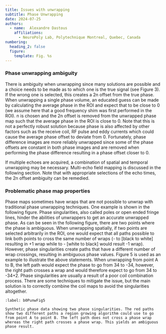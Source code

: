 ```yaml
---
title: Issues with unwrapping
subtitle: Phase Unwrapping
date: 2024-07-25
authors:
  - name:  Alexandre Dastous
    affiliations:
      - NeuroPoly Lab, Polytechnique Montreal, Quebec, Canada
numbering:
  heading_2: false
  figure:
    template: Fig. %s
---
```



### Phase unwrapping ambiguity

There is ambiguity when unwrapping since many solutions are possible and a choice needs to be made as to which one is the true signal (see Figure 3). If the wrong one is selected, this creates a 2n offset from the true phase. When unwrapping a single phase volume, an educated guess can be made by calculating the average phase in the ROI and expect that to be close to 0 (we assume here that a good frequency shim was first performed in the ROI). n is chosen and the 2n offset is removed from the unwrapped phase map such that the average phase in the ROI is close to 0. Note that this is not a perfectly robust solution because phase is also affected by other factors such as the receive coil, RF pulse and eddy currents which could cause the average phase offset to deviate from 0. Fortunately, phase difference images are more reliably unwrapped since some of the phase offsets are constant in both phase images and are removed  when performing the phase difference resulting in a phase offset closer to 0. 

If multiple echoes are acquired, a combination of spatial and temporal unwrapping may be necessary. Multi-echo field mapping is discussed in the following section. Note that with appropriate selections of the echo times, the 2n offset ambiguity can be remedied. 

### Problematic phase map properties

Phase maps sometimes have wraps that are not possible to unwrap with traditional phase unwrapping techniques. One example is shown in the following figure. Phase singularities, also called poles or open ended fringe lines, hinder the abilities of unwrappers to get an accurate unwrapped phase. As can be seen in the following figure, there are two points where the phase is ambiguous. When unwrapping spatially, if two points are selected arbitrarily in the ROI, one would expect that all paths possible to link both points to cross the same number of wraps (- to  [black to white] resulting in +1 wrap while  to - [white to black] would result -1 wrap). However, phase singularities create paths that have a different number of wrap crossings, resulting in ambiguous phase values. Figure 5 is used as an example to illustrate the above statements. When unwrapping from point A to B, the left path would expect the phase to go from 34 to -34, however, the right path crosses a wrap and would therefore expect to go from 34 to -34+2. Phase singularities are usually a result of a poor coil combination process. There are some techniques to mitigate the issue, but the main solution is to correctly combine the coil maps to avoid the singularities altogether.

```{figure} img/plot5.png
:label: b0PunwFig5

Synthetic phase data showing two phase singularities. The red paths show two different paths a region growing algorithm could use to go from point A to point B. The left path does not cross a phase wrap whereas the right path crosses a phase wrap. This yields an ambiguous phase result. 
```




